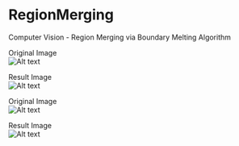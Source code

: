# RegionMerging
Computer Vision - Region Merging via Boundary Melting Algorithm

Original Image <br/>
![Alt text](/../master/robert.jpg?raw=true "Original")

Result Image <br/>
![Alt text](/../master/res2.jpg?raw=true "Result")



Original Image <br/>
![Alt text](/../master/MixedVegetables.jpg?raw=true "Original")

Result Image <br/>
![Alt text](/../master/res.jpg?raw=true "Result")

